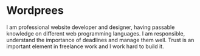 # Wordprees
I am professional website developer and designer, having passable knowledge on different web programming languages. I am responsible, understand the importance of deadlines and manage them well. Trust is an important element in freelance work and I work hard to build it.
